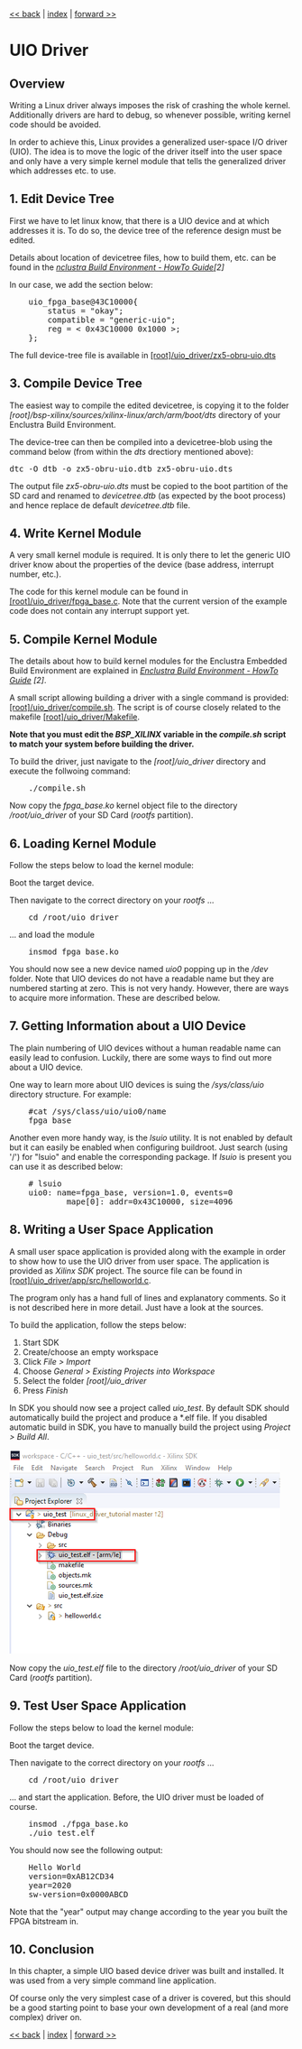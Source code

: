 [<< back](04_devmem.md) | [index](01_index.md) | [forward >> ](06_ioctl_driver.md)

# UIO Driver

## Overview

Writing a Linux driver always imposes the risk of crashing the whole kernel. Additionally drivers are hard to debug, so whenever possible, writing kernel code should be avoided.

In order to achieve this, Linux provides a generalized user-space I/O driver (UIO). The idea is to move the logic of the driver itself into the user space and only have a very simple kernel module that tells the generalized driver which addresses etc. to use.

## 1. Edit Device Tree

First we have to let linux know, that there is a UIO device and at which addresses it is. To do so, the device tree of the reference design must be edited.

Details about location of devicetree files, how to build them, etc. can be found in the  *[nclustra Build Environment - HowTo Guide](https://download.enclustra.com/public_files/Design_Support/Application%20Notes/Enclustra_Build_Environment_HowToGuide_V02.pdf)[2]*

In our case, we add the section below:

<pre>
    uio_fpga_base@43C10000{	
		status = "okay";
		compatible = "generic-uio";
		reg = < 0x43C10000 0x1000 >;
	};
</pre>

The full device-tree file is available in [[root]/uio_driver/zx5-obru-uio.dts](../uio_driver/zx5-obru-uio.dts)

## 3. Compile Device Tree

The easiest way to compile the edited devicetree, is copying it to the folder *[root]/bsp-xilinx/sources/xilinx-linux/arch/arm/boot/dts* directory of your Enclustra Build Environment.

The device-tree can then be compiled into a devicetree-blob using the command below (from within the *dts* drectiory mentioned above):

<pre>
dtc -O dtb -o zx5-obru-uio.dtb zx5-obru-uio.dts
</pre>

The output file *zx5-obru-uio.dts* must be copied to the boot partition of the SD card and renamed to *devicetree.dtb* (as expected by the boot process) and hence replace de default *devicetree.dtb* file.

## 4. Write Kernel Module

A very small kernel module is required. It is only there to let the generic UIO driver know about the properties of the device (base address, interrupt number, etc.). 

The code for this kernel module can be found in [[root]/uio_driver/fpga_base.c](../uio_driver/fpga_base.c). Note that the current version of the example code does not contain any interrupt support yet.

## 5. Compile Kernel Module

The details about how to build kernel modules for the Enclustra Embedded Build Environment are explained in *[Enclustra Build Environment - HowTo Guide](https://download.enclustra.com/public_files/Design_Support/Application%20Notes/Enclustra_Build_Environment_HowToGuide_V02.pdf) [2]*. 

A small script allowing building a driver with a single command is provided: [[root]/uio_driver/compile.sh](../uio_driver/compile.sh). The script is of course closely related to the makefile [[root]/uio_driver/Makefile](../uio_driver/Makefile). 

**Note that you must edit the _BSP_XILINX_ variable in the _compile.sh_ script to match your system before building the driver.**

To build the driver, just navigate to the *[root]/uio_driver* directory and execute the follwoing command:

<pre>
    ./compile.sh
</pre>

Now copy the *fpga_base.ko* kernel object file to the directory */root/uio_driver* of your SD Card (*rootfs* partition).

## 6. Loading Kernel Module

Follow the steps below to load the kernel module:

Boot the target device.

Then navigate to the correct directory on your *rootfs* ...

<pre>
    cd /root/uio_driver
</pre>

... and load the module

<pre>
    insmod fpga_base.ko
</pre>

You should now see a new device named *uio0* popping up in the */dev* folder. Note that UIO devices do not have a readable name but they are numbered starting at zero. This is not very handy. However, there are ways to acquire more information. These are described below.

## 7. Getting Information about a UIO Device

The plain numbering of UIO devices without a human readable name can easily lead to confusion. Luckily, there are some ways to find out more about a UIO device.

One way to learn more about UIO devices is suing the */sys/class/uio* directory structure. For example:

<pre>
    #cat /sys/class/uio/uio0/name
    fpga_base
</pre>

Another even more handy way, is the *lsuio* utility. It is not enabled by default but it can easily be enabled when configuring buildroot. Just search (using '/') for "lsuio" and enable the corresponding package. If *lsuio* is present you can use it as described below:

<pre>
    # lsuio
    uio0: name=fpga_base, version=1.0, events=0
            mape[0]: addr=0x43C10000, size=4096
</pre>

## 8. Writing a User Space Application

A small user space application is provided along with the example in order to show how to use the UIO driver from user space. The application is provided as *Xilinx SDK* project. The source file can be found in [[root]/uio_driver/app/src/helloworld.c](../uio_driver/app/src/helloworld.c).

The program only has a hand full of lines and explanatory comments. So it is not described here in more detail. Just have a look at the sources.

To build the application, follow the steps below:

1. Start SDK
2. Create/choose an empty workspace
3. Click *File > Import*
4. Choose *General > Existing Projects into Workspace*
5. Select the folder *[root]/uio_driver*
6. Press *Finish*

In SDK you should now see a project called *uio_test*. By default SDK should automatically build the project and produce a *.elf file. If you disabled automatic build in SDK, you have to manually build the project using *Project > Build All*.

![sdk_project.png](./05_pics/sdk_project.png)

Now copy the *uio_test.elf*  file to the directory */root/uio_driver* of your SD Card (*rootfs* partition).

## 9. Test User Space Application

Follow the steps below to load the kernel module:

Boot the target device.

Then navigate to the correct directory on your *rootfs* ...

<pre>
    cd /root/uio_driver
</pre>

... and start the application. Before, the UIO driver must be loaded of course.

<pre>
    insmod ./fpga_base.ko
    ./uio_test.elf
</pre>

You should now see the following output:

<pre>
    Hello World
    version=0xAB12CD34
    year=2020
    sw-version=0x0000ABCD
</pre>

Note that the "year" output may change according to the year you built the FPGA bitstream in.

## 10. Conclusion

In this chapter, a simple UIO based device driver was built and installed. It was used from a very simple command line application.

Of course only the very simplest case of a driver is covered, but this should be a good starting point to base your own development of a real (and more complex) driver on.



[<< back](04_devmem.md) | [index](01_index.md) | [forward >> ](06_ioctl_driver.md)
